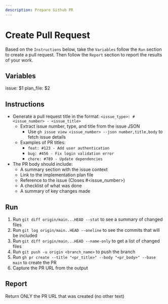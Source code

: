 ```yaml
---
description: Prepare Github PR
---
```


# Create Pull Request

Based on the `Instructions` below, take the `Variables` follow the `Run` section to create a pull request. Then follow the `Report` section to report the results of your work.

## Variables

issue: $1
plan_file: $2

## Instructions

- Generate a pull request title in the format: `<issue_type>: #<issue_number> - <issue_title>`
  - Extract issue number, type, and title from the issue JSON
    - Use `gh issue view <issue_number> --json number,title,body` to fetch issue details
  - Examples of PR titles:
    - `feat: #123 - Add user authentication`
    - `bug: #456 - Fix login validation error`
    - `chore: #789 - Update dependencies`
- The PR body should include:
  - A summary section with the issue context
  - Link to the implementation plan file
  - Reference to the issue (Closes #<issue_number>)
  - A checklist of what was done
  - A summary of key changes made

## Run

1. Run `git diff origin/main...HEAD --stat` to see a summary of changed files
2. Run `git log origin/main..HEAD --oneline` to see the commits that will be included
3. Run `git diff origin/main...HEAD --name-only` to get a list of changed files
4. Run `git push -u origin <branch_name>` to push the branch
5. Run `gh pr create --title "<pr_title>" --body "<pr_body>" --base main` to create the PR
6. Capture the PR URL from the output

## Report

Return ONLY the PR URL that was created (no other text)